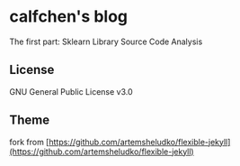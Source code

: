 # calfchen's blog

The first part: Sklearn Library Source Code Analysis

## License

GNU General Public License v3.0

## Theme

fork from [https://github.com/artemsheludko/flexible-jekyll](https://github.com/artemsheludko/flexible-jekyll)